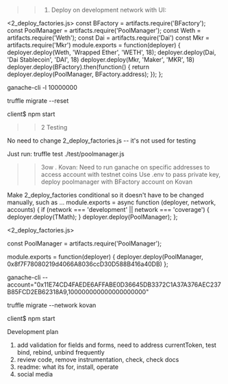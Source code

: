 >>1. Deploy on development network with UI:

<2_deploy_factories.js>
const BFactory = artifacts.require('BFactory');
const PoolManager = artifacts.require('PoolManager');
const Weth = artifacts.require('Weth');
const Dai = artifacts.require('Dai')
const Mkr = artifacts.require('Mkr')
module.exports = function(deployer) {
  deployer.deploy(Weth, 'Wrapped Ether', 'WETH', 18);
  deployer.deploy(Dai, 'Dai Stablecoin', 'DAI', 18)
  deployer.deploy(Mkr, 'Maker', 'MKR', 18)
  deployer.deploy(BFactory).then(function() {
    return deployer.deploy(PoolManager, BFactory.address);
  });
};

ganache-cli -l 10000000 

truffle migrate --reset

client$ npm start

>>2 Testing

No need to change 2_deploy_factories.js -- it's not used for testing

Just run: truffle test ./test/poolmanager.js

>>3ow . Kovan:
Need to run ganache on specific addresses to access account with testnet coins
Use .env to pass private key, deploy poolmanager with BFactory account on Kovan

Make 2_deploy_factories conditional so it doesn't have to be changed manually, 
such as ...
module.exports = async function (deployer, network, accounts) {
    if (network === 'development' || network === 'coverage') {
        deployer.deploy(TMath);
    }
    deployer.deploy(PoolManager);
};


<2_deploy_factories.js>

const PoolManager = artifacts.require('PoolManager');

module.exports = function(deployer) {
  deployer.deploy(PoolManager, 0x8f7F78080219d4066A8036ccD30D588B416a40DB)
};

ganache-cli --account="0x11E74CD4FAEDE6AFFABE0D36645DB3372C1A37A376AEC237B85FCD2EB62318A9,100000000000000000000"

truffle migrate --network kovan

client$ npm start

Development plan 
1) add validation for fields and forms, need to address currentToken, test bind, rebind, unbind frequently
3) review code, remove instrumentation, check, check docs
4) readme: what its for, install, operate
5) social media
